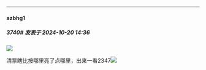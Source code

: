 ﻿
*****

####  azbhg1  
##### 3740#       发表于 2024-10-20 14:36

<img src="https://p.sda1.dev/19/fa07907a51521728338521863f1600d0/35294c5dfe188b174b91347895aec6c7.png" referrerpolicy="no-referrer">

清票瞎比按哪里亮了点哪里，出来一看2347<img src="https://static.saraba1st.com/image/smiley/face2017/091.png" referrerpolicy="no-referrer">

